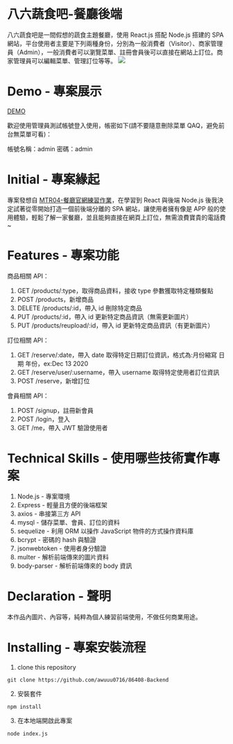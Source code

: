 # 八六蔬食吧-餐廳後端
八六蔬食吧是一間假想的蔬食主題餐廳，使用 React.js 搭配 Node.js 搭建的 SPA 網站，平台使用者主要是下列兩種身份，分別為一般消費者（Visitor）、商家管理員（Admin），一般消費者可以瀏覽菜單、註冊會員後可以直接在網站上訂位。商家管理員可以編輯菜單、管理訂位等等。
![](https://i.imgur.com/UqQe02e.jpg)
# Demo - 專案展示
[DEMO](https://awuuu0716.github.io/86408/#/)

歡迎使用管理員測試帳號登入使用，帳密如下(請不要隨意刪除菜單 QAQ，避免前台無菜單可看)：

帳號名稱：admin
密碼：admin

# Initial - 專案緣起
專案發想自 [MTR04-餐廳官網練習作業](https://github.com/Lidemy/mentor-program-4th-awuuu0716/tree/master/homeworks/week6)，在學習到 React 與後端 Node.js 後我決定試著從零開始打造一個前後端分離的 SPA 網站，讓使用者擁有像是 APP 般的使用體驗，輕鬆了解一家餐廳，並且能夠直接在網頁上訂位，無需浪費寶貴的電話費~

# Features - 專案功能
商品相關 API：
1. GET /products/:type，取得商品資料，接收 type 參數獲取特定種類餐點
2. POST /products，新增商品
3. DELETE /products/:id，帶入 id 刪除特定商品
4. PUT /products/:id，帶入 id 更新特定商品資訊（無需更新圖片）
5. PUT /products/reupload/:id，帶入 id 更新特定商品資訊（有更新圖片）

訂位相關 API：
1. GET /reserve/:date，帶入 date 取得特定日期訂位資訊，格式為:月份縮寫 日期 年份，ex:Dec 13 2020
2. GET /reserve/user/:username，帶入 username 取得特定使用者訂位資訊
3. POST /reserve，新增訂位

會員相關 API：
1. POST /signup，註冊新會員
2. POST /login，登入
3. GET /me，帶入 JWT 驗證使用者

# Technical Skills - 使用哪些技術實作專案
1. Node.js - 專案環境
2. Express - 輕量且方便的後端框架
3. axios - 串接第三方 API
4. mysql - 儲存菜單、會員、訂位的資料
5. sequelize - 利用 ORM 以操作 JavaScript 物件的方式操作資料庫
6. bcrypt - 密碼的 hash 與驗證
7. jsonwebtoken - 使用者身分驗證
8. multer - 解析前端傳來的圖片資料
9. body-parser - 解析前端傳來的 body 資訊

# Declaration - 聲明
本作品內圖片、內容等，純粹為個人練習前端使用，不做任何商業用途。

# Installing - 專案安裝流程
1. clone this repository
``` 
git clone https://github.com/awuuu0716/86408-Backend
```

2. 安裝套件
```
npm install
```

3. 在本地端開啟此專案
```
node index.js
```